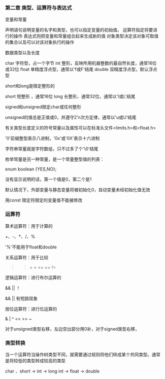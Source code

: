 ### 第二章 类型、运算符与表达式

变量和常量

声明语句说明变量的名字和类型，也可以指定变量的初始值。
运算符指定将要进行的操作
表达式则把变量和常量组合起来生成新的值
对象类型决定该对象可取值的集合以及可以对该对象执行的操作

数据类型以及长度

char 字符型，占一个字节
int 整形，反映所用机器整数的最自然长度，通常16位或32位
float 单精度浮点型，通常以'f或F'结尾
double 双精度浮点型，默认浮点型

short和long是限定整形的

short 短整形 ，通常16位
long 长整形，通常32位，通常以'l或L'结尾

signed和unsigned限定char或任何整形

unsigned的值总是正值或0，并遵守2'n次方定律，通常以'u或U'结尾

有关类型长度定义的符号常量以及属性可以在标准头文件<limits.h>和<float.h>

'0'前缀整型表示八进制，'0x'或'0X'表示十六进制

字符串常量就是字符数组，只不过多了个'\0'结尾

枚举常量是另一种常量，是一个常量整型值的列表：

enum boolean {YES,NO};

没有显示说明的话，第一个值是0，第二个是1

默认情况下，外部变量与静态变量将被初始化0，自动变量未经初始化值无效

用const 限定符限定的变量值不能被修改

### 运算符

算术运算符：用于计算的

+、-、*、/、%

'%'不能用于float和double

关系运算符：用于比较

> >= < <= == !=

逻辑运算符：进行布尔运算的

&& || ！

&& || 有短路现象

按位运算符：进行位运算的

& | ^ << >> ~

对于unsigned类型右移，左边空出部分用0补，对于signed类型右移，

### 类型转换

当一个运算符当操作树类型不同，就需要通过规则将他们转成某个共同类型。通常是将较低的类型转成较高的类型

char 、short -> int -> long
                int -> float -> double

